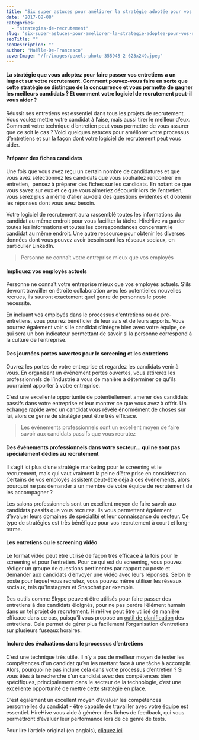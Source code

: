 ```yaml
---
title: "Six super astuces pour améliorer la stratégie adoptée pour vos entretiens"
date: "2017-08-08"
categories:
  - "strategies-de-recrutement"
slug: "six-super-astuces-pour-ameliorer-la-strategie-adoptee-pour-vos-entretiens"
seoTitle: ""
seoDescription: ""
author: "Maëlle-De-Francesco"
coverImage: "/fr/images/pexels-photo-355948-2-623x249.jpeg"
---
```


#### La stratégie que vous adoptez pour faire passer vos entretiens a un impact sur votre recrutement. Comment pouvez-vous faire en sorte que cette stratégie se distingue de la concurrence et vous permette de gagner les meilleurs candidats ? Et comment votre logiciel de recrutement peut-il vous aider ?

Réussir ses entretiens est essentiel dans tous les projets de recrutement. Vous voulez mettre votre candidat à l’aise, mais aussi tirer le meilleur d’eux. Comment votre technique d’entretien peut vous permettre de vous assurer que ce soit le cas ? Voici quelques astuces pour améliorer votre processus d’entretiens et sur la façon dont votre logiciel de recrutement peut vous aider.

#### **Préparer des fiches candidats**

Une fois que vous avez reçu un certain nombre de candidatures et que vous avez sélectionnez les candidats que vous souhaitez rencontrer en entretien,  pensez à préparer des fiches sur les candidats. En notant ce que vous savez sur eux et ce que vous aimeriez découvrir lors de l’entretien, vous serez plus à même d’aller au-delà des questions évidentes et d’obtenir les réponses dont vous avez besoin.

Votre logiciel de recrutement aura rassemblé toutes les informations du candidat au même endroit pour vous faciliter la tâche. HireHive va garder toutes les informations et toutes les correspondances concernant le candidat au même endroit. Une autre ressource pour obtenir les diverses données dont vous pouvez avoir besoin sont les réseaux sociaux, en particulier LinkedIn.

> Personne ne connaît votre entreprise mieux que vos employés

#### **Impliquez vos employés actuels**

Personne ne connaît votre entreprise mieux que vos employés actuels. S’ils devront travailler en étroite collaboration avec les potentielles nouvelles recrues, ils sauront exactement quel genre de personnes le poste nécessite.

En incluant vos employés dans le processus d’entretiens ou de pré-entretiens, vous pourrez bénéficier de leur avis et de leurs apports. Vous pourrez également voir si le candidat s'intègre bien avec votre équipe, ce qui sera un bon indicateur permettant de savoir si la personne correspond à la culture de l’entreprise.

#### **Des journées portes ouvertes pour le screening et les entretiens**

Ouvrez les portes de votre entreprise et regardez les candidats venir à vous. En organisant un événement portes ouvertes, vous attirerez les professionnels de l’industrie à vous de manière à déterminer ce qu’ils pourraient apporter à votre entreprise.

C’est une excellente opportunité de potentiellement amener des candidats passifs dans votre entreprise et leur montrer ce que vous avez à offrir. Un échange rapide avec un candidat vous révèle énormément de choses sur lui, alors ce genre de stratégie peut être très efficace.

> Les événements professionnels sont un excellent moyen de faire savoir aux candidats passifs que vous recrutez

#### **Des événements professionnels dans votre secteur... qui ne sont pas spécialement dédiés au recrutement**

Il s’agit ici plus d’une stratégie marketing pour le screening et le recrutement, mais qui vaut vraiment la peine d’être prise en considération. Certains de vos employés assistent peut-être déjà à ces événements, alors pourquoi ne pas demander à un membre de votre équipe de recrutement de les accompagner ?

Les salons professionnels sont un excellent moyen de faire savoir aux candidats passifs que vous recrutez. Ils vous permettent également d’évaluer leurs domaines de spécialité et leur connaissance du secteur. Ce type de stratégies est très bénéfique pour vos recrutement à court et long-terme.

#### **Les entretiens ou le screening vidéo**

Le format vidéo peut être utilisé de façon très efficace à la fois pour le screening et pour l’entretien. Pour ce qui est du screening, vous pouvez rédiger un groupe de questions pertinentes par rapport au poste et demander aux candidats d’envoyer une vidéo avec leurs réponses. Selon le poste pour lequel vous recrutez, vous pouvez même utiliser les réseaux sociaux, tels qu'Instagram et Snapchat par exemple.

Des outils comme Skype peuvent être utilisés pour faire passer des entretiens à des candidats éloignés, pour ne pas perdre l’élément humain dans un tel projet de recrutement. HireHive peut être utilisé de manière efficace dans ce cas, puisqu’il vous propose un [outil de planification](https://hirehive.com/fr/fonctionnalites/) des entretiens. Cela permet de gérer plus facilement l’organisation d’entretiens sur plusieurs fuseaux horaires.

#### **Inclure des évaluations dans le processus d’entretiens**

C’est une technique très utile. Il n’y a pas de meilleur moyen de tester les compétences d'un candidat qu’en les mettant face à une tâche à accomplir. Alors, pourquoi ne pas inclure cela dans votre processus d’entretien ? Si vous êtes à la recherche d’un candidat avec des compétences bien spécifiques, principalement dans le secteur de la technologie, c’est une excellente opportunité de mettre cette stratégie en place.

C’est également un excellent moyen d’évaluer les compétences personnelles du candidat - être capable de travailler avec votre équipe est essentiel. HireHive vous aide à générer des fiches de feedback, qui vous permettront d’évaluer leur performance lors de ce genre de tests.

Pour lire l’article original (en anglais), [cliquez ici](https://hirehive.com/blog/super-six-ways-to-revatilise-your-interview-strategy/)
